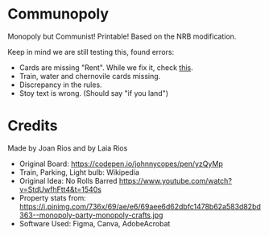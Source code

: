 # Communopoly
Monopoly but Communist! Printable! 
Based on the NRB modification.

Keep in mind we are still testing this, found errors:
- Cards are missing "Rent". While we fix it, check [this](https://i.pinimg.com/736x/69/ae/e6/69aee6d62dbfc1478b62a583d82bd363--monopoly-party-monopoly-crafts.jpg).
- Train, water and chernovile cards missing.
- Discrepancy in the rules.
- Stoy text is wrong. (Should say "if you land")

# Credits
Made by Joan Rios and by Laia Rios
- Original Board: https://codepen.io/johnnycopes/pen/yzQyMp
- Train, Parking, Light bulb: Wikipedia
- Original Idea: No Rolls Barred https://www.youtube.com/watch?v=StdUwfhFtt4&t=1540s
- Property stats from: https://i.pinimg.com/736x/69/ae/e6/69aee6d62dbfc1478b62a583d82bd363--monopoly-party-monopoly-crafts.jpg
- Software Used: Figma, Canva, AdobeAcrobat